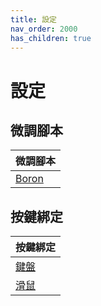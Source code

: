 ```yaml
---
title: 設定
nav_order: 2000
has_children: true
---
```



# 設定


## 微調腳本

| 微調腳本 |
| --- |
| [Boron](https://github.com/samwhelp/bunsenlabs-adjustment/tree/main/prototype/main/bunsen-config/Main) |


## 按鍵綁定

| 按鍵綁定 |
| --- |
| [鍵盤](https://samwhelp.github.io/note-about-bunsenlabs/read/config/keybind.html) |
| [滑鼠](https://samwhelp.github.io/note-about-bunsenlabs/read/config/mousebind.html) |
